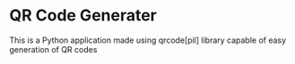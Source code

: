 # QR Code Generater
 This is a Python application made using qrcode[pil] library capable of easy generation of QR codes
